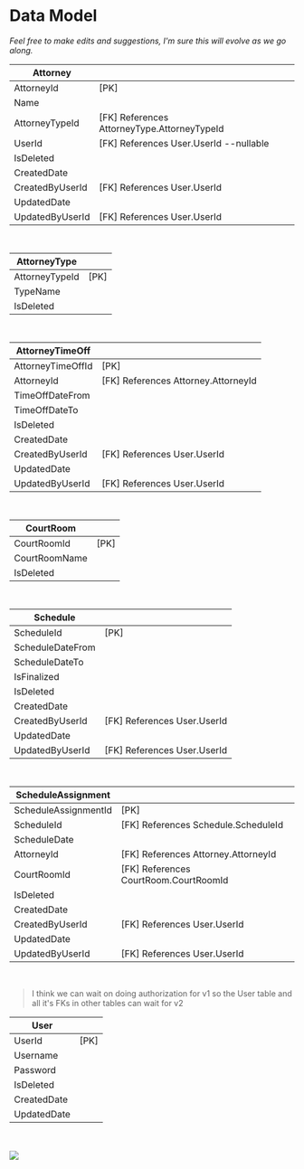 # Data Model
*Feel free to make edits and suggestions, I'm sure this will evolve as we go along.*
</br>

| **Attorney**        |                      |
|---------------------|----------------------|
| AttorneyId          | [PK]                 |
| Name                |                      |
| AttorneyTypeId      | [FK] References AttorneyType.AttorneyTypeId |
| UserId              | [FK] References User.UserId --nullable |
| IsDeleted           |                      |
| CreatedDate         |                      |
| CreatedByUserId     | [FK] References User.UserId |
| UpdatedDate         |                      |
| UpdatedByUserId     | [FK] References User.UserId |
</br>

| **AttorneyType**    |                      |
|---------------------|----------------------|
| AttorneyTypeId      | [PK]                 |
| TypeName            |                      |
| IsDeleted           |                      |
</br>

| **AttorneyTimeOff**  |                      |
|----------------------|----------------------|
| AttorneyTimeOffId    | [PK]                 |
| AttorneyId           | [FK] References Attorney.AttorneyId |
| TimeOffDateFrom      |                      |
| TimeOffDateTo        |                      |
| IsDeleted            |                      |
| CreatedDate          |                      |
| CreatedByUserId      | [FK] References User.UserId |
| UpdatedDate          |                      |
| UpdatedByUserId      | [FK] References User.UserId |
</br>

| **CourtRoom**       |                      |
|---------------------|----------------------|
| CourtRoomId         | [PK]                 |
| CourtRoomName       |                      |
| IsDeleted           |                      |
</br>

| **Schedule**        |                      |
|---------------------|----------------------|
| ScheduleId          | [PK]                 |
| ScheduleDateFrom    |                      |
| ScheduleDateTo      |                      |
| IsFinalized         |                      |
| IsDeleted           |                      |
| CreatedDate         |                      |
| CreatedByUserId     | [FK] References User.UserId |
| UpdatedDate         |                      |
| UpdatedByUserId     | [FK] References User.UserId |
</br>

| **ScheduleAssignment** |                      |
|------------------------|----------------------|
| ScheduleAssignmentId   | [PK]                 |
| ScheduleId             | [FK] References Schedule.ScheduleId |
| ScheduleDate           |                      |
| AttorneyId             | [FK] References Attorney.AttorneyId |
| CourtRoomId            | [FK] References CourtRoom.CourtRoomId |
| IsDeleted              |                      |
| CreatedDate            |                      |
| CreatedByUserId        | [FK] References User.UserId |
| UpdatedDate            |                      |
| UpdatedByUserId        | [FK] References User.UserId |
</br>

> I think we can wait on doing authorization for v1 so the User table and all it's FKs in other tables can wait for v2


| **User**            |                      |
|---------------------|----------------------|
| UserId              | [PK]                 |
| Username            |                      |
| Password            |                      |
| IsDeleted           |                      |
| CreatedDate         |                      |
| UpdatedDate         |                      |

</br></br>
<img src="https://i.imgflip.com/8l5211.jpg"/>